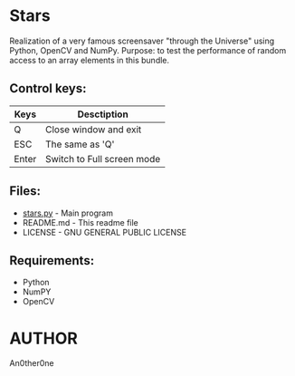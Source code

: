# Stars
Realization of a very famous screensaver "through the Universe" using Python, OpenCV and NumPy.
Purpose: to test the performance of random access to an array elements in this bundle.

## Control keys:

| Keys | Desctiption |
| --- | --- |
| Q | Close window and exit |
| ESC | The same as 'Q' |
|Enter | Switch to Full screen mode |

## Files:
	
* [stars.py](stars.py) - Main program
* README.md - This readme file
* LICENSE - GNU GENERAL PUBLIC LICENSE

## Requirements:

* Python
* NumPY
* OpenCV

# AUTHOR
   An0ther0ne
   
   
